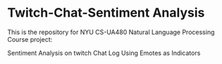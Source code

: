 # Twitch-Chat-Sentiment Analysis
This is the repository for NYU CS-UA480 Natural Language Processing Course project:

Sentiment Analysis on twitch Chat Log Using Emotes as Indicators 

